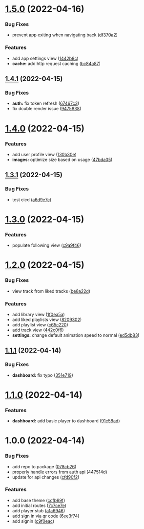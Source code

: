 # [1.5.0](https://github.com/garredow/raincloud/compare/v1.4.1...v1.5.0) (2022-04-16)


### Bug Fixes

* prevent app exiting when navigating back ([df370a2](https://github.com/garredow/raincloud/commit/df370a2c72dfefff6d550069e2963b8d8fd4dc84))


### Features

* add app settings view ([1442b8c](https://github.com/garredow/raincloud/commit/1442b8c6ce5ecf163f71274e926c07d853e28ca1))
* **cache:** add http request caching ([bc84a87](https://github.com/garredow/raincloud/commit/bc84a875ae2a9360fbb40374659559938bc81810))

## [1.4.1](https://github.com/garredow/raincloud/compare/v1.4.0...v1.4.1) (2022-04-15)


### Bug Fixes

* **auth:** fix token refresh ([67467c3](https://github.com/garredow/raincloud/commit/67467c36ebade9a7c2799865f888ad055e6554fc))
* fix double render issue ([9475838](https://github.com/garredow/raincloud/commit/94758380d2f14e75a930f4fb441adcb822ea6626))

# [1.4.0](https://github.com/garredow/raincloud/compare/v1.3.1...v1.4.0) (2022-04-15)


### Features

* add user profile view ([130b30e](https://github.com/garredow/raincloud/commit/130b30e42a3f13dd10e7f2bbbb425f7e0a13205c))
* **images:** optimize size based on usage ([47bda05](https://github.com/garredow/raincloud/commit/47bda05b523d1a53ff4b76f732e99c042460b665))

## [1.3.1](https://github.com/garredow/raincloud/compare/v1.3.0...v1.3.1) (2022-04-15)


### Bug Fixes

* test cicd ([a6d9e7c](https://github.com/garredow/raincloud/commit/a6d9e7c5d3a9d883d6fbbd605937d25ec5a69dd4))

# [1.3.0](https://github.com/garredow/raincloud/compare/v1.2.0...v1.3.0) (2022-04-15)


### Features

* populate following view ([c9a9f46](https://github.com/garredow/raincloud/commit/c9a9f46c3ae9342641e9781db626e8d58c0846ab))

# [1.2.0](https://github.com/garredow/raincloud/compare/v1.1.1...v1.2.0) (2022-04-15)


### Bug Fixes

* view track from liked tracks ([be8a22d](https://github.com/garredow/raincloud/commit/be8a22dce2944cece0473757cd29036b3a630e14))


### Features

* add library view ([1f0ea5a](https://github.com/garredow/raincloud/commit/1f0ea5ab8b0d326cab7dd00d4ce1715bd064c8f4))
* add liked playlists view ([8209302](https://github.com/garredow/raincloud/commit/8209302e60eb4a6aa79e8a65bd80e60367ff2ee7))
* add playlist view ([c65c220](https://github.com/garredow/raincloud/commit/c65c220e48395917cae039b49cab87c90c36f840))
* add track view ([442c0f6](https://github.com/garredow/raincloud/commit/442c0f6b6e6403f8a291e440af1437d6af55df89))
* **settings:** change default animation speed to normal ([ed5db83](https://github.com/garredow/raincloud/commit/ed5db833f528aa6b5c11300a46dbe3b4dc561db0))

## [1.1.1](https://github.com/garredow/raincloud/compare/v1.1.0...v1.1.1) (2022-04-14)


### Bug Fixes

* **dashboard:** fix typo ([351e719](https://github.com/garredow/raincloud/commit/351e7191e53e1de87910962377e8fd9269a06c70))

# [1.1.0](https://github.com/garredow/raincloud/compare/v1.0.0...v1.1.0) (2022-04-14)


### Features

* **dashboard:** add basic player to dashboard ([91c58ad](https://github.com/garredow/raincloud/commit/91c58ad3efd67844b54c4f21a67cc89048dc3cdf))

# 1.0.0 (2022-04-14)


### Bug Fixes

* add repo to package ([078cb26](https://github.com/garredow/raincloud/commit/078cb26678bde4eeca7dfd943b744602c9a67ce4))
* properly handle errors from auth api ([447514d](https://github.com/garredow/raincloud/commit/447514d34a05cc2812e9e5d8f8890c7afbdb40e8))
* update for api changes ([cfd90f2](https://github.com/garredow/raincloud/commit/cfd90f2756f366e3b9c2c5a9cc5671fda79faf9c))


### Features

* add base theme ([ccfb89f](https://github.com/garredow/raincloud/commit/ccfb89f928fc2aaeca47969d0f6e67e61b71c211))
* add initial routes ([7c7ce7e](https://github.com/garredow/raincloud/commit/7c7ce7e9ccb553ee2e146e0fa905f21c6f4f8227))
* add player stub ([a1a6946](https://github.com/garredow/raincloud/commit/a1a6946a672e147f8c7aeec6877c8408cb017d63))
* add sign in via qr code ([6ee3f74](https://github.com/garredow/raincloud/commit/6ee3f74e7ba30f8ac59c6f15beda097ba742bd26))
* add signin ([c9f0eac](https://github.com/garredow/raincloud/commit/c9f0eacb81174f746d1943f1cf42d535df6a56fe))
